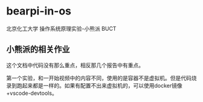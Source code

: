 # bearpi-in-os
北京化工大学 操作系统原理实验-小熊派 BUCT

## 小熊派的相关作业

这个文档中代码没有那么重点，相反那几个报告中有重点。

第一个实验，和一开始视频中的内容不同，使用的是容器不是虚拟机。但是代码烧录到跑起来都是一样的。如果有配置不出来虚拟机的，可以使用docker镜像+vscode-devtools。